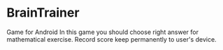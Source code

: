 # BrainTrainer
Game for Android
In this game you should choose right answer for mathematical exercise. Record score keep permanently to user's device. 
